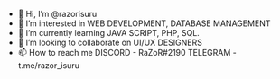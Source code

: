 - 👋 Hi, I’m @razorisuru
- 👀 I’m interested in WEB DEVELOPMENT, DATABASE MANAGEMENT
- 🌱 I’m currently learning JAVA SCRIPT, PHP, SQL. 
- 💞️ I’m looking to collaborate on UI/UX DESIGNERS
- 📫 How to reach me DISCORD - RaZoR#2190 TELEGRAM - t.me/razor_isuru

<!---
razorisuru/razorisuru is a ✨ special ✨ repository because its `README.md` (this file) appears on your GitHub profile.
You can click the Preview link to take a look at your changes.
--->
